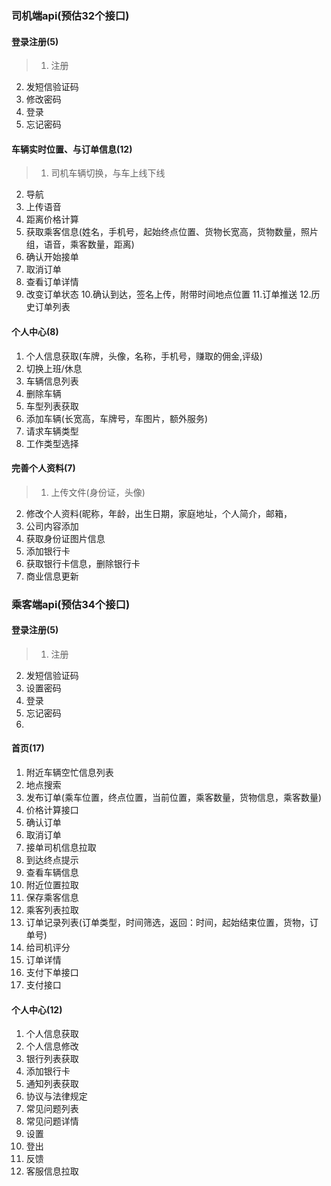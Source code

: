 
### 司机端api(预估32个接口)

#### 登录注册(5)
>1. 注册
2. 发短信验证码
3. 修改密码
4. 登录 
5. 忘记密码



#### 车辆实时位置、与订单信息(12)
>1. 司机车辆切换，与车上线下线 
2. 导航
3. 上传语音
4.  距离价格计算
5. 获取乘客信息(姓名，手机号，起始终点位置、货物长宽高，货物数量，照片组，语音，乘客数量，距离)
6. 确认开始接单
7. 取消订单
8. 查看订单详情
9. 改变订单状态
10.确认到达，签名上传，附带时间地点位置
11.订单推送
12.历史订单列表

#### 个人中心(8)
>
1. 个人信息获取(车牌，头像，名称，手机号，赚取的佣金,评级)
2.  切换上班/休息
3. 车辆信息列表
4. 删除车辆
5. 车型列表获取
6. 添加车辆(长宽高，车牌号，车图片，额外服务)
7. 请求车辆类型 
8. 工作类型选择



#### 完善个人资料(7)
>1. 上传文件(身份证，头像)
2. 修改个人资料(昵称，年龄，出生日期，家庭地址，个人简介，邮箱，
3. 公司内容添加
4. 获取身份证图片信息
5. 添加银行卡
6. 获取银行卡信息，删除银行卡
7. 商业信息更新


### 乘客端api(预估34个接口)

#### 登录注册(5)
>1. 注册
2. 发短信验证码
3. 设置密码
4. 登录 
5. 忘记密码
6. 

#### 首页(17)
>
1. 附近车辆空忙信息列表
2. 地点搜索
3. 发布订单(乘车位置，终点位置，当前位置，乘客数量，货物信息，乘客数量)
4. 价格计算接口
5. 确认订单
6. 取消订单
7. 接单司机信息拉取
8. 到达终点提示
9. 查看车辆信息
10. 附近位置拉取
11. 保存乘客信息
12. 乘客列表拉取
13. 订单记录列表(订单类型，时间筛选，返回：时间，起始结束位置，货物，订单号)
14. 给司机评分
15. 订单详情
16. 支付下单接口
17. 支付接口

#### 个人中心(12)
>
1. 个人信息获取
2. 个人信息修改
3. 银行列表获取
4. 添加银行卡
5. 通知列表获取
6. 协议与法律规定
7. 常见问题列表
8. 常见问题详情
9. 设置 
10. 登出
11. 反馈
12. 客服信息拉取





